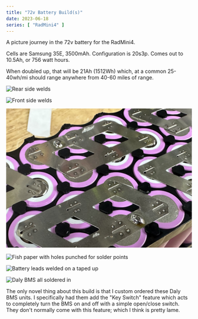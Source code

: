 ```yaml
---
title: "72v Battery Build(s)"
date: 2023-06-18
series: [ "RadMini4" ]
---
```


A picture journey in the 72v battery for the RadMini4.

Cells are Samsung 35E, 3500mAh. Configuration is 20s3p. Comes out to 10.5Ah, or 756 watt hours.

When doubled up, that will be 21Ah (1512Wh) which, at a common 25-40wh/mi should range anywhere from 40-60 miles of range.

![](<2023-06-18 21.03.37.jpg> "Rear side welds")

![](<2023-06-18 21.03.48.jpg> "Front side welds")

![](<2023-06-18 21.33.53.jpg> "Close up of solder points (mid nickel, between negatives)")

![](<2023-06-18 21.41.11.jpg> "Fish paper with holes punched for solder points")

![](<2023-06-19 15.27.11.jpg> "Battery leads welded on a taped up")

![](<2023-06-19 16.10.39.jpg> "Daly BMS all soldered in")

The only novel thing about this build is that I custom ordered these Daly BMS units. I specifically had them add the "Key Switch" feature which acts to completely turn the BMS on and off with a simple open/close switch. They don't normally come with this feature; which I think is pretty lame.